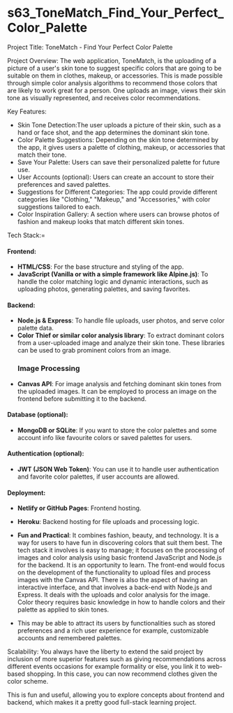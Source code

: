 # s63_ToneMatch_Find_Your_Perfect_Color_Palette
Project Title:
ToneMatch - Find Your Perfect Color Palette

Project Overview:
The web application, ToneMatch, is the uploading of a picture of a user's skin tone to suggest specific colors that are going to be suitable on them in clothes, makeup, or accessories. This is made possible through simple color analysis algorithms to recommend those colors that are likely to work great for a person. One uploads an image, views their skin tone as visually represented, and receives color recommendations.

Key Features:
- Skin Tone Detection:The user uploads a picture of their skin, such as a hand or face shot, and the app determines the dominant skin tone.
- Color Palette Suggestions: Depending on the skin tone determined by the app, it gives users a palette of clothing, makeup, or accessories that match their tone.
- Save Your Palette: Users can save their personalized palette for future use.
- User Accounts (optional): Users can create an account to store their preferences and saved palettes.
- Suggestions for Different Categories: The app could provide different categories like "Clothing," "Makeup," and "Accessories," with color suggestions tailored to each.
- Color Inspiration Gallery: A section where users can browse photos of fashion and makeup looks that match different skin tones.

Tech Stack:=

#### **Frontend:**
- **HTML/CSS**: For the base structure and styling of the app.
- **JavaScript (Vanilla or with a simple framework like Alpine.js)**: To handle the color matching logic and dynamic interactions, such as uploading photos, generating palettes, and saving favorites.
 
#### Backend:
- **Node.js & Express**: To handle file uploads, user photos, and serve color palette data.
- **Color Thief or similar color analysis library**: To extract dominant colors from a user-uploaded image and analyze their skin tone. These libraries can be used to grab prominent colors from an image.
  ### Image Processing
- **Canvas API**: For image analysis and fetching dominant skin tones from the uploaded images. It can be employed to process an image on the frontend before submitting it to the backend.

#### **Database (optional):**
- **MongoDB or SQLite**: If you want to store the color palettes and some account info like favourite colors or saved palettes for users.
 
#### **Authentication (optional):**
- **JWT (JSON Web Token)**: You can use it to handle user authentication and favorite color palettes, if user accounts are allowed.
 
#### **Deployment:**
- **Netlify or GitHub Pages**: Frontend hosting.
- **Heroku**: Backend hosting for file uploads and processing logic.

- **Fun and Practical**: It combines fashion, beauty, and technology. It is a way for users to have fun in discovering colors that suit them best.
  The
 tech stack it involves is easy to manage; it focuses on the processing of images and color analysis using basic frontend JavaScript and Node.js for the backend.
  It is an opportunity to learn.
The front-end would focus on the development of the functionality to upload files and process images with the Canvas API. There is also the aspect of having an interactive interface, and that involves a back-end with Node.js and Express. It deals with the uploads and color analysis for the image.
 Color theory requires basic knowledge in how to handle colors and their palette as applied to skin tones.
* This may be able to attract its users by functionalities such as stored preferences and a rich user experience for example, customizable accounts and remembered palettes.

Scalability: You always have the liberty to extend the said project by inclusion of more superior features such as giving recommendations across different events occasions for example formality or else, you link it to web-based shopping. In this case, you can now recommend clothes given the color scheme.

This is fun and useful, allowing you to explore concepts about frontend and backend, which makes it a pretty good full-stack learning project.
